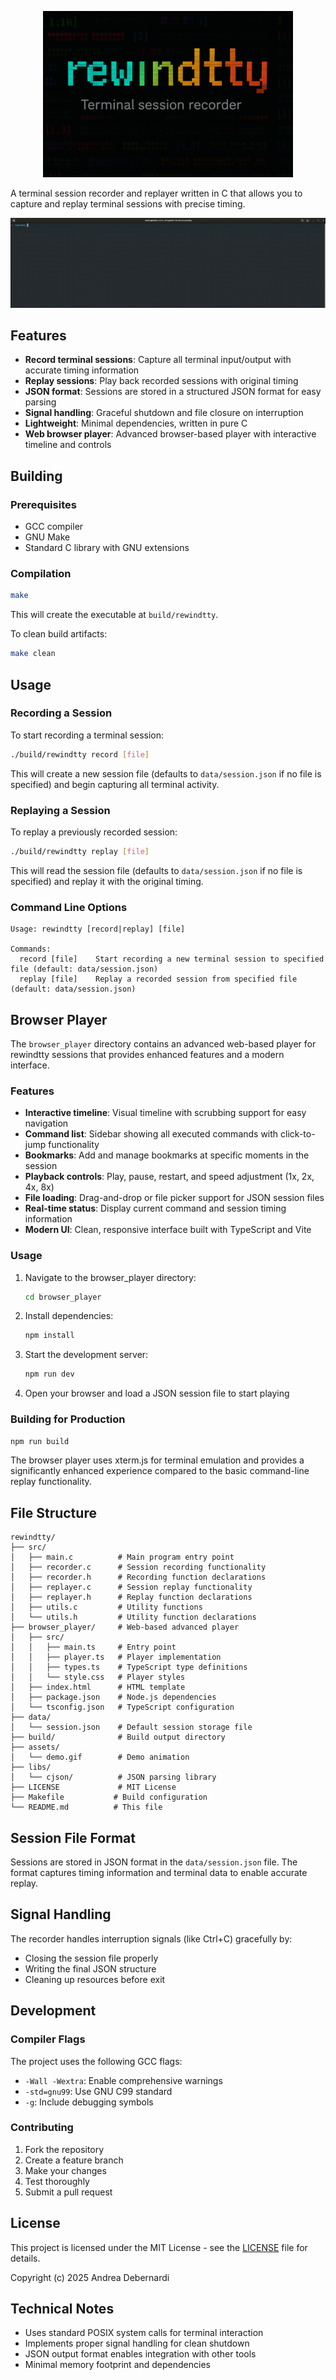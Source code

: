 <p align="center">
  <picture>
    <img style="max-width:400px;height:auto"  src="assets/logo.png" alt="rewindtty logo">
  </picture>
</p>

A terminal session recorder and replayer written in C that allows you to capture and replay terminal sessions with precise timing.

<p align="center">
  <picture>
    <img src="assets/demo.gif" alt="rewindtty demo">
  </picture>
</p>

## Features

- **Record terminal sessions**: Capture all terminal input/output with accurate timing information
- **Replay sessions**: Play back recorded sessions with original timing
- **JSON format**: Sessions are stored in a structured JSON format for easy parsing
- **Signal handling**: Graceful shutdown and file closure on interruption
- **Lightweight**: Minimal dependencies, written in pure C
- **Web browser player**: Advanced browser-based player with interactive timeline and controls

## Building

### Prerequisites

- GCC compiler
- GNU Make
- Standard C library with GNU extensions

### Compilation

```bash
make
```

This will create the executable at `build/rewindtty`.

To clean build artifacts:

```bash
make clean
```

## Usage

### Recording a Session

To start recording a terminal session:

```bash
./build/rewindtty record [file]
```

This will create a new session file (defaults to `data/session.json` if no file is specified) and begin capturing all terminal activity.

### Replaying a Session

To replay a previously recorded session:

```bash
./build/rewindtty replay [file]
```

This will read the session file (defaults to `data/session.json` if no file is specified) and replay it with the original timing.

### Command Line Options

```
Usage: rewindtty [record|replay] [file]

Commands:
  record [file]    Start recording a new terminal session to specified file (default: data/session.json)
  replay [file]    Replay a recorded session from specified file (default: data/session.json)
```

## Browser Player

The `browser_player` directory contains an advanced web-based player for rewindtty sessions that provides enhanced features and a modern interface.

### Features

- **Interactive timeline**: Visual timeline with scrubbing support for easy navigation
- **Command list**: Sidebar showing all executed commands with click-to-jump functionality
- **Bookmarks**: Add and manage bookmarks at specific moments in the session
- **Playback controls**: Play, pause, restart, and speed adjustment (1x, 2x, 4x, 8x)
- **File loading**: Drag-and-drop or file picker support for JSON session files
- **Real-time status**: Display current command and session timing information
- **Modern UI**: Clean, responsive interface built with TypeScript and Vite

### Usage

1. Navigate to the browser_player directory:
   ```bash
   cd browser_player
   ```

2. Install dependencies:
   ```bash
   npm install
   ```

3. Start the development server:
   ```bash
   npm run dev
   ```

4. Open your browser and load a JSON session file to start playing

### Building for Production

```bash
npm run build
```

The browser player uses xterm.js for terminal emulation and provides a significantly enhanced experience compared to the basic command-line replay functionality.

## File Structure

```
rewindtty/
├── src/
│   ├── main.c          # Main program entry point
│   ├── recorder.c      # Session recording functionality
│   ├── recorder.h      # Recording function declarations
│   ├── replayer.c      # Session replay functionality
│   ├── replayer.h      # Replay function declarations
│   ├── utils.c         # Utility functions
│   └── utils.h         # Utility function declarations
├── browser_player/     # Web-based advanced player
│   ├── src/
│   │   ├── main.ts     # Entry point
│   │   ├── player.ts   # Player implementation
│   │   ├── types.ts    # TypeScript type definitions
│   │   └── style.css   # Player styles
│   ├── index.html      # HTML template
│   ├── package.json    # Node.js dependencies
│   └── tsconfig.json   # TypeScript configuration
├── data/
│   └── session.json    # Default session storage file
├── build/              # Build output directory
├── assets/
│   └── demo.gif        # Demo animation
├── libs/
│   └── cjson/          # JSON parsing library
├── LICENSE             # MIT License
├── Makefile           # Build configuration
└── README.md          # This file
```

## Session File Format

Sessions are stored in JSON format in the `data/session.json` file. The format captures timing information and terminal data to enable accurate replay.

## Signal Handling

The recorder handles interruption signals (like Ctrl+C) gracefully by:

- Closing the session file properly
- Writing the final JSON structure
- Cleaning up resources before exit

## Development

### Compiler Flags

The project uses the following GCC flags:

- `-Wall -Wextra`: Enable comprehensive warnings
- `-std=gnu99`: Use GNU C99 standard
- `-g`: Include debugging symbols

### Contributing

1. Fork the repository
2. Create a feature branch
3. Make your changes
4. Test thoroughly
5. Submit a pull request

## License

This project is licensed under the MIT License - see the [LICENSE](LICENSE) file for details.

Copyright (c) 2025 Andrea Debernardi

## Technical Notes

- Uses standard POSIX system calls for terminal interaction
- Implements proper signal handling for clean shutdown
- JSON output format enables integration with other tools
- Minimal memory footprint and dependencies
